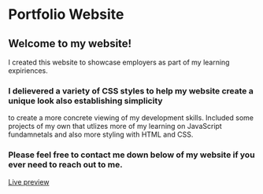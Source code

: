 # Portfolio Website
## Welcome to my website! 

I created this website to showcase employers as part of my learning expiriences.
### I delievered a variety of CSS styles to help my website create a unique look also establishing simplicity
to create a more concrete viewing of my development skills.
Included some projects of my own that utlizes more of my learning on JavaScript fundamnetals and also more styling with
HTML and CSS.

### Please feel free to contact me down below of my website if you ever need to reach out to me. 
[Live preview](https://hoisinb0i.github.io/Portfolio_Website/)
